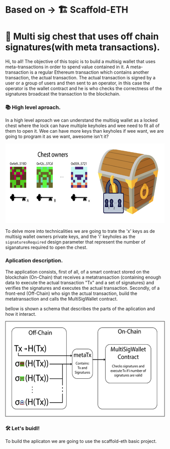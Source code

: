 # Based on -> 🏗 Scaffold-ETH

# 🔑 Multi sig chest that uses off chain signatures(with meta transactions).

Hi, to all! The objective of this topic is to build a multisig wallet that uses meta-transactions in order to spend value contained in it. A meta-transaction is a regular Ethereum transaction which contains another transaction, the actual transaction. The actual transaction is signed by a user or a group of users and then sent to an operator, in this case the operator is the wallet contract and he is who checks the correctness of the signatures broadcast the transaction to the blockchain.

### 📚 High level aproach.

In a high level aproach we can understand the multisig wallet as a locked chest where the lock can have multiple keyholes and wee need to fit all of them to open it. Wee can have more keys than keyholes if wee want, we are going to program it as we want, awesome isn't it?

<p align="center" >
 <img height="250" src="img/high-level-abstraction.png">
</p>

To delve more into technicalities we are going to trate the 'x' keys as de multisig wallet owners private keys, and the 'i' keyholes as the `signaturesRequired` design parameter that represent the number of siganatures required to open the chest.

### Aplication description.

The application consists, first of all, of a smart contract stored on the blockchain (On-Chain) that receives a metatransaction (containing enough data to execute the actual transaction "Tx" and a set of signatures) and verifies the signatures and executes the actual transaction.
Secondly, of a front-end (Off-Chain) who sign the actual transaction, build the metatransaction and calls the MultiSigWallet contract.

bellow is shown a schema that describes the parts of the aplication and how it interact.

<p align="center" >
 <img height="300" src="img/aplication-schema.png">
</p>

### 🛠 Let's buidl!

To build the aplicaton we are going to use the scaffold-eth basic project.
